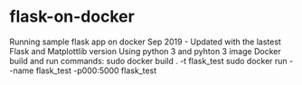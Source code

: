 # flask-on-docker
Running sample flask app on docker
Sep 2019 - Updated with the lastest Flask and Matplottlib version
Using python 3 and pyhton 3 image
Docker build and run commands:
sudo docker build . -t flask_test
sudo docker run --name flask_test -p000:5000 flask_test

